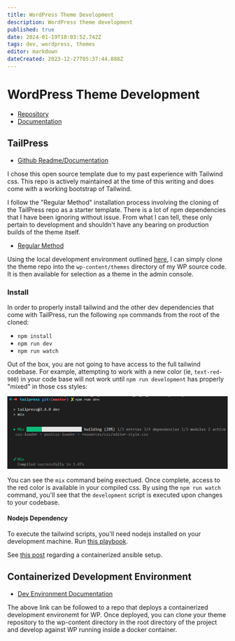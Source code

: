 ```yaml
---
title: WordPress Theme Development
description: WordPress theme development
published: true
date: 2024-01-19T18:03:52.742Z
tags: dev, wordpress, themes
editor: markdown
dateCreated: 2023-12-27T05:37:44.888Z
---
```


# WordPress Theme Development

- [Repository]()
- [Documentation]()

## TailPress

- [Github Readme/Documentation](https://github.com/jeffreyvr/tailpress/#readme)

I chose this open source template due to my past experience with Tailwind css. This repo is actively maintained at the time of this writing and does come with a working bootstrap of Tailwind. 

I follow the "Regular Method" installation process involving the cloning of the TailPress repo as a starter template. There is a lot of npm dependencies that I have been ignoring without issue. From what I can tell, these only pertain to development and shouldn't have any bearing on production builds of the theme itself. 

- [Regular Method](https://github.com/jeffreyvr/tailpress/?tab=readme-ov-file#regular-method)

Using the local development environment outlined [here](https://github.com/andygodish/wikijs-storage/blob/main/wordpress/local-development.md), I can simply clone the theme repo into the `wp-content/themes` directory of my WP source code. It is then available for selection as a theme in the admin console.

### Install

In order to properly install tailwind and the other dev dependencies that come with TailPress, run the following `npm` commands from the root of the cloned:
- `npm install` 
- `npm run dev`
- `npm run watch`

Out of the box, you are not going to have access to the full tailwind codebase. For example, attempting to work with a new color (ie, `text-red-900`) in your code base will not work until `npm run development` has properly "mixed" in those css styles:

![tailwind-mix.png](/images/tailwind-mix.png)

You can see the `mix` command being exectued. Once complete, access to the red color is available in your compiled css. By using the `npm run watch` command, you'll see that the `development` script is executed upon changes to your codebase. 

#### Nodejs Dependency

To execute the tailwind scripts, you'll need nodejs installed on your development machine. Run [this playbook](https://github.com/andygodish/IaC/tree/main/ansible/nodejs). 

See [this post](https://github.com/andygodish/wikijs-storage/blob/main/ansible/docker-container.md) regarding a containerized ansible setup.

## Containerized Development Environment

- [Dev Environment Documentation](https://github.com/andygodish/wikijs-storage/blob/main/wordpress/local-development.md)

The above link can be followed to a repo that deploys a containerized development environemt for WP. Once deployed, you can clone your theme repository to the wp-content directory in the root directory of the project and develop against WP running inside a docker container. 